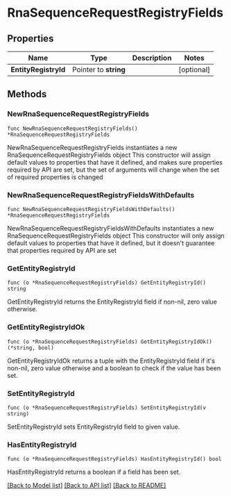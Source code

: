 # RnaSequenceRequestRegistryFields

## Properties

Name | Type | Description | Notes
------------ | ------------- | ------------- | -------------
**EntityRegistryId** | Pointer to **string** |  | [optional] 

## Methods

### NewRnaSequenceRequestRegistryFields

`func NewRnaSequenceRequestRegistryFields() *RnaSequenceRequestRegistryFields`

NewRnaSequenceRequestRegistryFields instantiates a new RnaSequenceRequestRegistryFields object
This constructor will assign default values to properties that have it defined,
and makes sure properties required by API are set, but the set of arguments
will change when the set of required properties is changed

### NewRnaSequenceRequestRegistryFieldsWithDefaults

`func NewRnaSequenceRequestRegistryFieldsWithDefaults() *RnaSequenceRequestRegistryFields`

NewRnaSequenceRequestRegistryFieldsWithDefaults instantiates a new RnaSequenceRequestRegistryFields object
This constructor will only assign default values to properties that have it defined,
but it doesn't guarantee that properties required by API are set

### GetEntityRegistryId

`func (o *RnaSequenceRequestRegistryFields) GetEntityRegistryId() string`

GetEntityRegistryId returns the EntityRegistryId field if non-nil, zero value otherwise.

### GetEntityRegistryIdOk

`func (o *RnaSequenceRequestRegistryFields) GetEntityRegistryIdOk() (*string, bool)`

GetEntityRegistryIdOk returns a tuple with the EntityRegistryId field if it's non-nil, zero value otherwise
and a boolean to check if the value has been set.

### SetEntityRegistryId

`func (o *RnaSequenceRequestRegistryFields) SetEntityRegistryId(v string)`

SetEntityRegistryId sets EntityRegistryId field to given value.

### HasEntityRegistryId

`func (o *RnaSequenceRequestRegistryFields) HasEntityRegistryId() bool`

HasEntityRegistryId returns a boolean if a field has been set.


[[Back to Model list]](../README.md#documentation-for-models) [[Back to API list]](../README.md#documentation-for-api-endpoints) [[Back to README]](../README.md)


